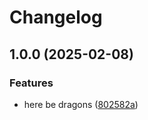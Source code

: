 # Changelog

## 1.0.0 (2025-02-08)


### Features

* here be dragons ([802582a](https://github.com/enymawse/mousefart/commit/802582aaa34c7c330a0d4d80b70c05d001e95157))
